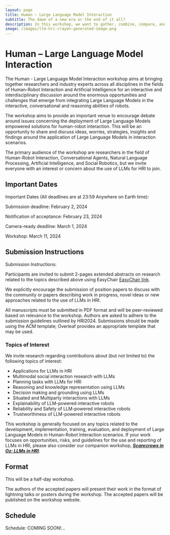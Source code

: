 ```yaml
---
layout: page
title: Human – Large Language Model Interaction
subtitle: The dawn of a new era or the end of it all?
description: In this workshop, we want to gather, combine, compare, and share insights and knowledge across the wide HRI community on the pitfalls and opportunities that the application of LLMs in HRI research can present.
image: /images/llm-hri-crayon-generated-image.png
---
```


# Human – Large Language Model Interaction

The Human - Large Language Model Interaction workshop aims at bringing together researchers and industry experts across all disciplines in the fields of Human-Robot Interaction and Artificial Intelligence for an interactive and interdisciplinary discussion around the enormous opportunities and challenges that emerge from integrating Large Language Models in the interactive, conversational and reasoning abilities of robots.   

The workshop aims to provide an important venue to encourage debate around issues concerning the deployment of Large Language Models empowered solutions for human-robot interaction. This will be an opportunity to share and discuss ideas, worries, strategies, insights and findings around the application of Large Language Models in interaction scenarios.   

The primary audience of the workshop are researchers in the field of Human-Robot Interaction, Conversational Agents, Natural Language Processing, Artificial Intelligence, and Social Robotics, but we invite everyone with an interest or concern about the use of LLMs for HRI to join.


## [](#dates)Important Dates

Important Dates (All deadlines are at 23:59 Anywhere on Earth time):

Submission deadline: February 2, 2024 

Notification of acceptance: February 23, 2024 

Camera-ready deadline: March 1, 2024 

Workshop: March 11, 2024 


## [](#submission)Submission Instructions

Submission Instructions:

Participants are invited to submit 2-pages extended abstracts on research related to the topics described above using EasyChair [EasyChair link](https://easychair.org/conferences/?conf=hllmi24). 

We explicitly encourage the submission of position papers to discuss with the community or papers describing work in progress, novel ideas or new approaches related to the use of LLMs in HRI.   

All manuscripts must be submitted in PDF format and will be peer-reviewed based on relevance to the workshop. 
Authors are asked to adhere to the submission guidelines outlined by HRI2024. 
Submissions should be made using the ACM template; Overleaf provides an appropriate template that may be used. 

### Topics of Interest
We invite research regarding contributions about (but not limited to) the following topics of interest:

- Applications for LLMs in HRI 
- Multimodal social interaction research with LLMs 
- Planning tasks with LLMs for HRI 
- Reasoning and knowledge representation using LLMs 
- Decision making and grounding using LLMs 
- Situated and Multiparty interactions with LLMs 
- Explainability of LLM-powered interactive robots 
- Reliability and Safety of LLM-powered interactive robots 
- Trustworthiness of LLM-powered interactive robots

<!-- While we are generally interested in any topics related to the development, implementation, training, evaluation, and deployment of Large Language Models in Human-Robot Interaction scenarios.  -->
<!-- Please consider whether your work would present a better fit in our ***friend workshop [Scarecrows in Oz (LLMs in HRI)](https://scarecrows-hri.github.io/)*** before submitting. -->

This workshop is generally focused on any topics related to the development, implementation, training, evaluation, and deployment of Large Language Models in Human-Robot Interaction scenarios.
If your work focuses on opportunities, risks, and guidelines for the use and reporting of LLMs in HRI, please also consider our companion workshop, ***[Scarecrows in Oz: LLMs in HRI](https://scarecrows-hri.github.io)***.


## [](#format)Format

This will be a half-day workshop.

The authors of the accepted papers will present their work in the format of lightning talks or posters during the workshop. The accepted papers will be published on the workshop website. 

<!-- Format and Activities: -->


## [](#schedule)Schedule

Schedule: COMING SOON!...



<!-- ## [](#organizers)Organizers

Daniel Hernández García

Marta Romeo

Christian Dondrup

Nancie Gunson

Angus Addlesee

Weronika Sieińska

Oliver Lemon

Alessandro Suglia

Matthew Aylett -->
